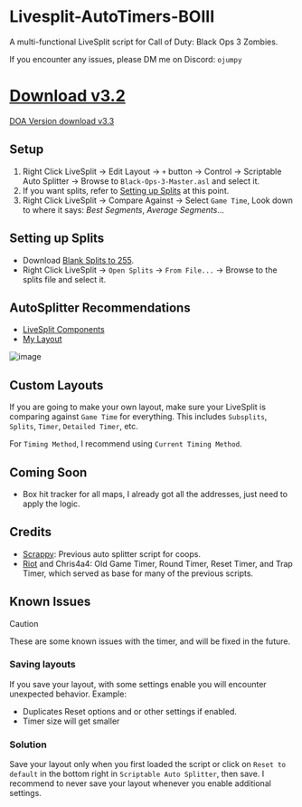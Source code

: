 # Livesplit-AutoTimers-BOIII
A multi-functional LiveSplit script for Call of Duty: Black Ops 3 Zombies.

If you encounter any issues, please DM me on Discord: `ojumpy`

# [Download v3.2](https://github.com/oJumpy/Livesplit-AutoTimers-BOIII/releases/download/v3.2/Black-Ops-3-Master.asl)

[DOA Version download v3.3](https://github.com/oJumpy/Livesplit-AutoTimers-BOIII/releases/download/v3.3/Black-Ops-3-Master.DOA.asl)

## Setup
1. Right Click LiveSplit → Edit Layout → `+` button → Control → Scriptable Auto Splitter → Browse to `Black-Ops-3-Master.asl` and select it.
1. If you want splits, refer to [Setting up Splits](#setting-up-splits) at this point.
1. Right Click LiveSplit → Compare Against → Select `Game Time`, Look down to where it says: *Best Segments*, *Average Segments*...

## Setting up Splits
- Download [Blank Splits to 255](https://github.com/oJumpy/IW7-Zombies-AutoTimers/releases/download/v1/Blank.to.255.lss).
- Right Click LiveSplit → `Open Splits` → `From File...` → Browse to the splits file and select it.

## AutoSplitter Recommendations
- [LiveSplit Components](https://github.com/oJumpy/Livesplit-AutoTimers-BOIII/releases/download/V3.0/Useful.zip)
- [My Layout](https://github.com/oJumpy/IW7-Zombies-AutoTimers/releases/download/v1/recommended_layout.lsl)

![image](https://github.com/user-attachments/assets/bc4814cd-a41c-4bf2-96f1-f2672858ae19)

## Custom Layouts
If you are going to make your own layout, make sure your LiveSplit is comparing against `Game Time` for everything. This includes `Subsplits`, `Splits`, `Timer`, `Detailed Timer`, etc.

For `Timing Method`, I recommend using `Current Timing Method`.

## Coming Soon
- Box hit tracker for all maps, I already got all the addresses, just need to apply the logic.

## Credits
- [Scrappy](https://github.com/Joshr520): Previous auto splitter script for coops.
- [Riot](https://twitch.tv/riot) and Chris4a4: Old Game Timer, Round Timer, Reset Timer, and Trap Timer, which served as base for many of the previous scripts.


## Known Issues
> [!CAUTION]
> These are some known issues with the timer, and will be fixed in the future.
> ### Saving layouts
> If you save your layout, with some settings enable you will encounter unexpected behavior. Example:
> - Duplicates Reset options and or other settings if enabled.
> - Timer size will get smaller
> ### Solution
> Save your layout only when you first loaded the script or click on `Reset to default` in the bottom right in `Scriptable Auto Splitter`, then save.
> I recommend to never save your layout whenever you enable additional settings.


